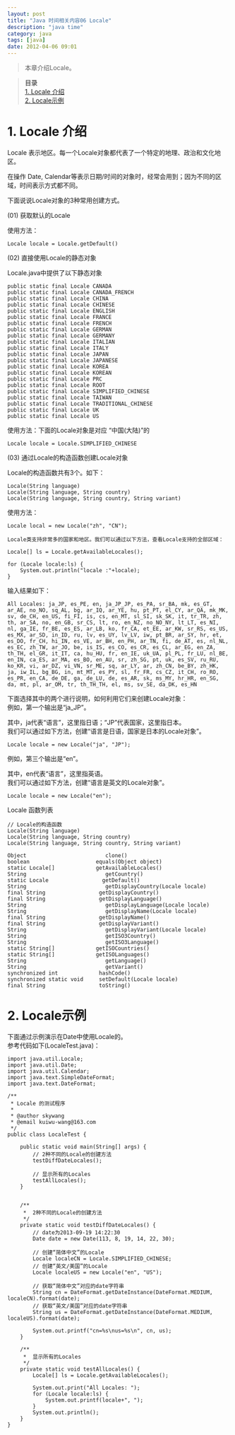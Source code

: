 ```yaml
---
layout: post
title: "Java 时间相关内容06 Locale"
description: "java time"
category: java
tags: [java]
date: 2012-04-06 09:01
---
```


> 本章介绍Locale。

> **目录**  
[1. Locale 介绍](#anchor1)   
[2. Locale示例](#anchor2)   


<a name="anchor1"></a>
# 1. Locale 介绍

Locale 表示地区。每一个Locale对象都代表了一个特定的地理、政治和文化地区。

在操作 Date, Calendar等表示日期/时间的对象时，经常会用到；因为不同的区域，时间表示方式都不同。

 

下面说说Locale对象的3种常用创建方式。

(01) 获取默认的Locale

使用方法：

    Locale locale = Locale.getDefault()


(02) 直接使用Locale的静态对象

Locale.java中提供了以下静态对象

    public static final Locale CANADA
    public static final Locale CANADA_FRENCH
    public static final Locale CHINA
    public static final Locale CHINESE
    public static final Locale ENGLISH
    public static final Locale FRANCE
    public static final Locale FRENCH
    public static final Locale GERMAN
    public static final Locale GERMANY
    public static final Locale ITALIAN
    public static final Locale ITALY
    public static final Locale JAPAN
    public static final Locale JAPANESE
    public static final Locale KOREA
    public static final Locale KOREAN
    public static final Locale PRC
    public static final Locale ROOT
    public static final Locale SIMPLIFIED_CHINESE
    public static final Locale TAIWAN
    public static final Locale TRADITIONAL_CHINESE
    public static final Locale UK
    public static final Locale US

使用方法：下面的Locale对象是对应 “中国(大陆)”的

    Locale locale = Locale.SIMPLIFIED_CHINESE


(03) 通过Locale的构造函数创建Locale对象

Locale的构造函数共有3个。如下：

    Locale(String language)
    Locale(String language, String country)
    Locale(String language, String country, String variant)

使用方法：

    Locale local = new Locale("zh", "CN");

    Locale类支持非常多的国家和地区。我们可以通过以下方法，查看Locale支持的全部区域：

    Locale[] ls = Locale.getAvailableLocales();

    for (Locale locale:ls) {
        System.out.println("locale :"+locale);
    }

输入结果如下：

    All Locales: ja_JP, es_PE, en, ja_JP_JP, es_PA, sr_BA, mk, es_GT, ar_AE, no_NO, sq_AL, bg, ar_IQ, ar_YE, hu, pt_PT, el_CY, ar_QA, mk_MK, sv, de_CH, en_US, fi_FI, is, cs, en_MT, sl_SI, sk_SK, it, tr_TR, zh, th, ar_SA, no, en_GB, sr_CS, lt, ro, en_NZ, no_NO_NY, lt_LT, es_NI, nl, ga_IE, fr_BE, es_ES, ar_LB, ko, fr_CA, et_EE, ar_KW, sr_RS, es_US, es_MX, ar_SD, in_ID, ru, lv, es_UY, lv_LV, iw, pt_BR, ar_SY, hr, et, es_DO, fr_CH, hi_IN, es_VE, ar_BH, en_PH, ar_TN, fi, de_AT, es, nl_NL, es_EC, zh_TW, ar_JO, be, is_IS, es_CO, es_CR, es_CL, ar_EG, en_ZA, th_TH, el_GR, it_IT, ca, hu_HU, fr, en_IE, uk_UA, pl_PL, fr_LU, nl_BE, en_IN, ca_ES, ar_MA, es_BO, en_AU, sr, zh_SG, pt, uk, es_SV, ru_RU, ko_KR, vi, ar_DZ, vi_VN, sr_ME, sq, ar_LY, ar, zh_CN, be_BY, zh_HK, ja, iw_IL, bg_BG, in, mt_MT, es_PY, sl, fr_FR, cs_CZ, it_CH, ro_RO, es_PR, en_CA, de_DE, ga, de_LU, de, es_AR, sk, ms_MY, hr_HR, en_SG, da, mt, pl, ar_OM, tr, th_TH_TH, el, ms, sv_SE, da_DK, es_HN

下面选择其中的两个进行说明，如何利用它们来创建Locale对象：  
例如，第一个输出是“ja_JP”。

其中，ja代表“语言”，这里指日语；“JP”代表国家，这里指日本。  
我们可以通过如下方法，创建“语言是日语，国家是日本的Locale对象”。

    Locale locale = new Locale("ja", "JP");

例如，第三个输出是“en”。

其中，en代表“语言”，这里指英语。  
我们可以通过如下方法，创建“语言是英文的Locale对象”。

    Locale locale = new Locale("en");

 

Locale 函数列表

    // Locale的构造函数
    Locale(String language)
    Locale(String language, String country)
    Locale(String language, String country, String variant)

    Object                         clone()
    boolean                     equals(Object object)
    static Locale[]             getAvailableLocales()
    String                         getCountry()
    static Locale                 getDefault()
    String                         getDisplayCountry(Locale locale)
    final String                 getDisplayCountry()
    final String                 getDisplayLanguage()
    String                         getDisplayLanguage(Locale locale)
    String                         getDisplayName(Locale locale)
    final String                 getDisplayName()
    final String                 getDisplayVariant()
    String                         getDisplayVariant(Locale locale)
    String                         getISO3Country()
    String                         getISO3Language()
    static String[]             getISOCountries()
    static String[]             getISOLanguages()
    String                         getLanguage()
    String                         getVariant()
    synchronized int             hashCode()
    synchronized static void     setDefault(Locale locale)
    final String                 toString()

 

<a name="anchor2"></a>
# 2. Locale示例

下面通过示例演示在Date中使用Locale的。  
参考代码如下(LocaleTest.java)：

    import java.util.Locale;
    import java.util.Date;
    import java.util.Calendar;
    import java.text.SimpleDateFormat;
    import java.text.DateFormat;

    /**
     * Locale 的测试程序
     *
     * @author skywang
     * @email kuiwu-wang@163.com
     */
    public class LocaleTest {

        public static void main(String[] args) {
            // 2种不同的Locale的创建方法
            testDiffDateLocales();

            // 显示所有的Locales
            testAllLocales();
        }


        /**
         *  2种不同的Locale的创建方法
         */
        private static void testDiffDateLocales() {
            // date为2013-09-19 14:22:30
            Date date = new Date(113, 8, 19, 14, 22, 30);

            // 创建“简体中文”的Locale
            Locale localeCN = Locale.SIMPLIFIED_CHINESE;
            // 创建“英文/美国”的Locale
            Locale localeUS = new Locale("en", "US");

            // 获取“简体中文”对应的date字符串
            String cn = DateFormat.getDateInstance(DateFormat.MEDIUM, localeCN).format(date);
            // 获取“英文/美国”对应的date字符串
            String us = DateFormat.getDateInstance(DateFormat.MEDIUM, localeUS).format(date);

            System.out.printf("cn=%s\nus=%s\n", cn, us);
        }

        /**
         *  显示所有的Locales
         */
        private static void testAllLocales() {
            Locale[] ls = Locale.getAvailableLocales();

            System.out.print("All Locales: ");
            for (Locale locale:ls) {
                System.out.printf(locale+", ");
            }
            System.out.println();
        }
    }

 
